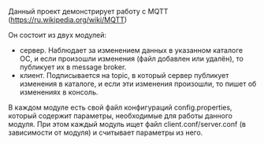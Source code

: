 Данный проект демонстрирует работу с MQTT (https://ru.wikipedia.org/wiki/MQTT)

Он состоит из двух модулей:
- сервер. Наблюдает за изменением данных в указанном каталоге ОС, и если произошли изменения (файл добавлен или удалён), то публикует их в message broker.
- клиент. Подписывается на topic, в который сервер публикует изменения в каталоге, и если эти изменения произошли, то пишет об изменениях в консоль.

В каждом модуле есть свой файл конфигураций config.properties, который содержит параметры, необходимые для работы данного модуля.
При этом каждый модуль ищет файл client.conf/server.conf (в зависимости от модуля) и считывает параметры из него.